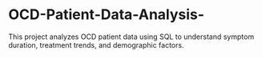 # OCD-Patient-Data-Analysis-
This project analyzes OCD patient data using SQL to understand symptom duration, treatment trends, and demographic factors.
